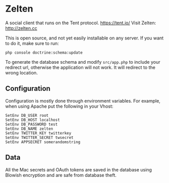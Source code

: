 # Zelten

A social client that runs on the Tent protocol. https://tent.io/
Visit Zelten: http://zelten.cc

This is open source, and not yet easily installable on any
server.  If you want to do it, make sure to run:

    php console doctrine:schema:update

To generate the database schema and modify ``src/app.php`` to
include your redirect url, otherwise the application will not
work. It will redirect to the wrong location.

## Configuration

Configuration is mostly done through environment variables.
For example, when using Apache put the following in your Vhost:

    SetEnv DB_USER root
    SetEnv DB_HOST localhost
    SetEnv DB_PASSWORD test
    SetEnv DB_NAME zelten
    SetEnv TWITTER_KEY twitterkey
    SetEnv TWITTER_SECRET twsecret
    SetEnv APPSECRET somerandomstring

## Data

All the Mac secrets and OAuth tokens are saved in the database using
Blowish encryption and are safe from database theft.


